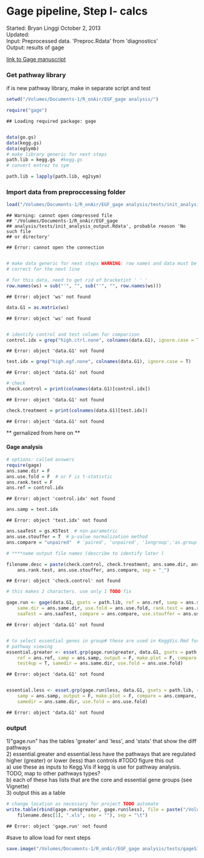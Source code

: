 Gage pipeline, Step I- calcs
========================================================
Started: Bryan Linggi October 2, 2013  
Updated:  
Input: Preprocessed data. 'Preproc.Rdata' from 'diagnostics'  
Output: results of gage      

[link to Gage manuscript](http://www.biomedcentral.com/1471-2105/10/161) 


### Get pathway library   
if is new pathway library, make in separate script and test

```r
setwd("/Volumes/Documents-1/R_onAir/EGF_gage analysis/")

require("gage")
```

```
## Loading required package: gage
```

```r

data(go.gs)
data(kegg.gs)
data(egSymb)
# make library generic for next steps
path.lib = kegg.gs  #kegg.gs
# convert entrez to sym

path.lib = lapply(path.lib, eg2sym)
```


### Import data from preproccessing folder

```r
load("/Volumes/Documents-1/R_onAir/EGF_gage analysis/tests/init_analysis_output.Rdata")
```

```
## Warning: cannot open compressed file
## '/Volumes/Documents-1/R_onAir/EGF_gage
## analysis/tests/init_analysis_output.Rdata', probable reason 'No such file
## or directory'
```

```
## Error: cannot open the connection
```

```r

# make data generic for next steps WARNING: row names and data must be
# correct for the next line

# for this data, need to get rid of bracketint ' ' '
row.names(ws) = sub("'", "", sub("'", "", row.names(ws)))
```

```
## Error: object 'ws' not found
```

```r
data.G1 = as.matrix(ws)
```

```
## Error: object 'ws' not found
```

```r

# identify control and test column for comparison
control.idx = grep("high.ctrl.none", colnames(data.G1), ignore.case = T)
```

```
## Error: object 'data.G1' not found
```

```r
test.idx = grep("high.egf.none", colnames(data.G1), ignore.case = T)
```

```
## Error: object 'data.G1' not found
```

```r
# check
check.control = print(colnames(data.G1)[control.idx])
```

```
## Error: object 'data.G1' not found
```

```r
check.treatment = print(colnames(data.G1)[test.idx])
```

```
## Error: object 'data.G1' not found
```

** gernalized from here on **

#### Gage analysis

```r
# options: called answers
require(gage)
ans.same.dir = F
ans.use.fold = F  # or F is t-statistic
ans.rank.test = F
ans.ref = control.idx
```

```
## Error: object 'control.idx' not found
```

```r
ans.samp = test.idx
```

```
## Error: object 'test.idx' not found
```

```r
ans.saaTest = gs.KSTest  # non-parametric
ans.use.stouffer = T  # p-value normalization method
ans.compare = "unpaired"  # 'paired', 'unpaired', '1ongroup','as.group'

# ****name output file names (describe to identify later )

filename.desc = paste(check.control, check.treatment, ans.same.dir, ans.use.fold, 
    ans.rank.test, ans.use.stouffer, ans.compare, sep = "_")
```

```
## Error: object 'check.control' not found
```

```r
# this makes 2 characters. use only 1 TODO fix

gage.run <- gage(data.G1, gsets = path.lib, ref = ans.ref, samp = ans.samp, 
    same.dir = ans.same.dir, use.fold = ans.use.fold, rank.test = ans.rank.test, 
    saaTest = ans.saaTest, compare = ans.compare, use.stouffer = ans.use.stouffer)
```

```
## Error: object 'data.G1' not found
```

```r

# to select essential genes in group# these are used in KeggVis.Rmd for
# pathway viewing
essential.greater <- esset.grp(gage.run$greater, data.G1, gsets = path.lib, 
    ref = ans.ref, samp = ans.samp, output = F, make.plot = F, compare = ans.compare, 
    test4up = T, samedir = ans.same.dir, use.fold = ans.use.fold)
```

```
## Error: object 'data.G1' not found
```

```r

essential.less <- esset.grp(gage.run$less, data.G1, gsets = path.lib, ref = ans.ref, 
    samp = ans.samp, output = F, make.plot = F, compare = ans.compare, test4up = T, 
    samedir = ans.same.dir, use.fold = ans.use.fold)
```

```
## Error: object 'data.G1' not found
```

### output  
1)"gage.run" has the tables 'greater' and 'less', and 'stats' that show the diff pathways    
2) essential.greater and essential.less have the pathways that are regulated higher (greater) or lower (less) than controls #TODO figure this out    
  a) use these as inputs to Kegg.Vis if kegg is use for pathway analysis. TODO, map to other pathways types?   
  b) each of these has lists that are the core and essential gene groups (see Vignette)      
3) output this as a table

```r
# change location as necessary for project TODO automate
write.table(rbind(gage.run$greater, gage.run$less), file = paste("/Volumes/Documents-1/R_onAir/EGF_gage analysis/tests/", 
    filename.desc[1], ".xls", sep = ""), sep = "\t")
```

```
## Error: object 'gage.run' not found
```


#save to allow load for next steps

```r
save.image("/Volumes/Documents-1/R_onAir/EGF_gage analysis/tests/gageS1_output.Rdata ")
```



